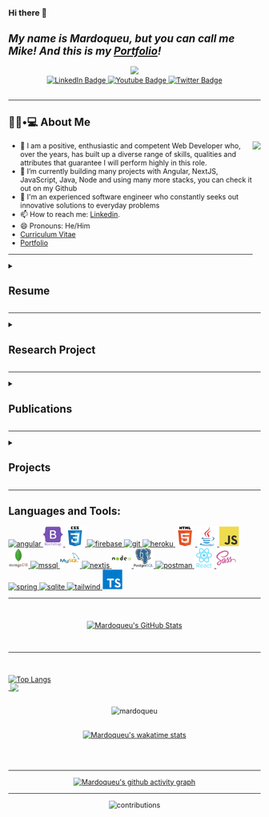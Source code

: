 ### Hi there 👋<h2> <i> My name is Mardoqueu, but you can call me Mike! And this is my [Portfolio](https://react-portfolio-website-indol.vercel.app/)!
</i> </h2>
  


<div id="header" align="center">
  <img src="https://user-images.githubusercontent.com/70382532/138322189-2db8df52-9dcb-40a0-88a8-c365466bd33d.gif"  width="1000"/>
  <div id="badges">
  <a href="https://www.linkedin.com/in/mardoqueu-sousa">
    <img src="https://img.shields.io/badge/LinkedIn-blue?style=for-the-badge&logo=linkedin&logoColor=white" alt="LinkedIn Badge"/>
  </a>
  <a href="https://www.youtube.com/c/ProfMardoqueuSousa">
    <img src="https://img.shields.io/badge/YouTube-red?style=for-the-badge&logo=youtube&logoColor=white" alt="Youtube Badge"/>
  </a>
  <a href="https://twitter.com/SousaMardoqueu">
    <img src="https://img.shields.io/badge/Twitter-blue?style=for-the-badge&logo=twitter&logoColor=white" alt="Twitter Badge"/>
  </a>
</div>
      <img src="https://komarev.com/ghpvc/?username=mardoqueu&style=flat-square&color=blue" alt=""/>
</div>

<hr>
<h2> 👨🏻•💻 About Me </h2>


 <img src="https://media4.giphy.com/media/oyVG9q7PWZMFj9rMNt/giphy.gif?cid=790b761189376553c10ef89181046af1b224929d29027da8&rid=giphy.gif&ct=g"  height="290px" align="right" />

- 🔭 I am a positive, enthusiastic and competent Web Developer who, over the years, has built up a diverse range of skills, qualities and attributes that guarantee I will perform highly in this role.
- 🌱 I’m currently building many projects with Angular, NextJS, JavaScript, Java, Node and using many more stacks, you can check it out on my Github
- 👯 I'm an experienced software engineer who constantly seeks out innovative solutions to everyday problems
- 📫 How to reach me: [Linkedin](https://www.linkedin.com/in/mardoqueu-sousa/).
- 😄 Pronouns: He/Him
- [Curriculum Vitae](https://github.com/Mardoqueu/Mardoqueu/files/9820757/CV.-.Mardoqueu.Sousa.pdf)
- [Portfolio](https://react-portfolio-website-indol.vercel.app/)



<hr>

<!--START_SECTION:table-->
<details>
<summary><h2>Resume</h2></summary>
<p align="justify">
As you can see on my <a href="https://www.linkedin.com/in/mardoqueu-sousa/">Linkedin</a>, I have spent the last 4 years working as an IT developer and teacher. In a typical day, I answer emails and review code, and then I have a quick 10-minute meeting with a project colleague about what I did yesterday, what I'm planning to do today, and if there are any roadblocks holding me back. Right after that, I write some code or first finish any code review comments. I continue coding and also study new courses and articles on Front-End and Back-End.
 </p>
 
<p align="justify">
I also used to work as an IT professor at the <a href="https://github.com/Mardoqueu/Mardoqueu/files/9943997/declaracao.pdf">Federal Institute of Maranhão</a>. This was a great experience because I developed skills in public speaking, I improved my network, and I got to know several stacks like HTML, CSS, JavaScript, Bootstrap, Angular, Java, MySQL, and Spring Boot as well as other Front-End and Back-End technologies. The whole experience led me to fall in love with Front-End where I can immerse myself in technology and have the sensitivity to think and seek to apply positive social impacts.
 </p>
  
<p align="justify">
My next goal for the future is to grow in the tech sector and write a book about all the experiences I have told and will have yet. That is why I think I am a perfect match for this position. I'm really interested in the area of technologies, and I'm looking forward to learning as much as I can in this industry and contributing to the work that is being done.
 </p>

</details>
<hr>


<!--START_SECTION:table-->
<details>
<summary><h2>Research Project</h2></summary>

| Title | Role | Situation | Options |
| :---: | :---: | :---: | :---: |
| A Utilização do Jogo como recurso de motivação e aprendizagem no Combate do Aedes Aegypti	 | Coordinator | Concluded | [Download](https://github.com/Mardoqueu/Mardoqueu/files/9971231/A.Utilizacao.do.Jogo.como.recurso.de.motivacao.e.aprendizagem.no.Combate.do.Aedes.Aegypti.pdf) |  
|Adição de Funcionalidades Didático-pedagógicos ao Sistema de Avaliação de Atividades de Programação CodeTeacher	 | Coordinator | Concluded | [Download](https://github.com/Mardoqueu/Mardoqueu/files/9971262/Adicao.de.Funcionalidades.Didatico-pedagogicos.ao.Sistema.de.Avaliacao.de.Atividades.de.funcionalidades.pdf) |
| Usos Da Realidade Aumentada E Do Design Thinking Como Recursos No Ensino-aprendizagem Em Nível Profissionalizante | Coordinator | Concluded |  [Download](https://github.com/Mardoqueu/Mardoqueu/files/9971292/USOS.DA.REALIDADE.AUMENTADA.E.DO.DESIGN.THINKING.COMO.RECURSOS.NO.ENSINO-APRENDIZAGEM.EM.pdf)|
| ATLAS GEOGRÁFICO DO MUNICÍPIO DE COELHO NETO | Member | Concluded | [Download](https://github.com/Mardoqueu/Mardoqueu/files/9971322/ATLAS.GEOGRAFICO.DO.MUNICIPIO.DE.COELHO.NETO.pdf) |
|  Quiz Educativo IFMA | Member | Concluded | [Download](https://github.com/Mardoqueu/Mardoqueu/files/9971441/QUIZ.EDUCATIVO.IFMA.pdf)|
| Game De Desafios De Empreendedorismo | Member | Running | [Download](https://github.com/Mardoqueu/Mardoqueu/files/9971474/GAME.DE.DESAFIOS.DE.EMPREENDEDORISMO.pdf)|

</details>
<hr>

<!--START_SECTION:table-->
<details>
<summary><h2>Publications</h2></summary>

| Topic | Type | Symposium | Place |
| :---: | :---: | :---: | :---: |
| <a href="https://brazilianjournals.com/ojs/index.php/BRJD/article/view/5825">Mapeamento sistemático da literatura brasileira sobre educational data mining e learning analytics</a> | Artigo completo publicado em periódico | Brazilian Journal of Development |  Brazilian Journals Publicações de Periódicos e Editora Ltda |  
| <a href="https://brazilianjournals.com/ojs/index.php/BRJD/article/view/1100">Code teacher: uma ferramenta para correção automática de trabalhos acadêmicos de programação em Java</a> | Artigo completo publicado em periódico | Brazilian Journal of Development | Brazilian Journals Publicações de Periódicos e Editora Ltda |
| <a href="https://periodicos.ifma.edu.br/index.php/actatecnologica/article/view/608">Protótipo de um Sistema De Irrigação Baseado em IOT para Pequenos e Médios Produtores Rurais</a> | Artigo completo publicado em periódico | ACTA TECNOLÓGICA | Pedreiras-MA |
| <a href="https://www.amazon.com/Porqu%C3%AAs-Voc%C3%AA-Aprender-Ingl%C3%AAs-Portuguese-ebook/dp/B08DCTQFB2">Os 13 Porquês de Você Não Aprender Inglês (Portuguese Edition)</a> | Livro publicado | Editora Vecchio | ASIN - B08DCTQFB2|
|  <a href="https://www.atenaeditora.com.br/catalogo/post/codeteacher-uma-ferramenta-para-correcao-automatica-de-trabalhos-academicos-de-programacao-em-java">CODETEACHER: Uma Ferramenta Para Correção Automática De Trabalhos Acadêmicos De Programação Em Java</a> | Chapter | Atena Editora | Atena Editora, 2019, v. , p. 148-157.|
| [A Utilização de Laboratórios Virtuais de Aprendizagem como Recurso no Processo Educacional](https://github.com/Mardoqueu/Mardoqueu/files/9944036/Artigo.-.Laboratorio.Virtual.-.SIE.-.Final.pdf)  | Trabalhos completos publicados em anais de congressos | Semana de Informática Educacional, 2018, Teresina | Teresina-PI |

</details>
<hr>


<details>

<summary><h2> Projects </h2></summary>
<h3><a href="https://google-v1-teal.vercel.app/" target="_blank" rel="noopener noreferrer">Google-Clone</a></h3>
  <details>
    <summary><h5>Description</h5></summary>
    

- 💻 Style with Tailwind CSS
- 💻 Authenticate using next-auth
- 💻 Use google search api
- 💻 Include web and image search
- 💻 About: Google Clone using next js and Tailwind CSS.
- 💻 [Repository](https://github.com/Mardoqueu/google-v1)
    <img loading="lazy" src="https://user-images.githubusercontent.com/11077068/189111405-c6545e07-6a7b-4770-baba-f5be059f55d0.png">
    
</details>  


<h3><a href="https://movie-app-v1-tawny.vercel.app/" target="_blank" rel="noopener noreferrer">Movie-App</a></h3>
  <details>
    <summary><h5>Description</h5></summary>

  - 💻 Style with Tailwind CSS
  - 💻 IMBD database
  - 💻 About: This is a movie app created by next.js and tailwind CSS using IMBD database.
  - 💻 [Repository](https://github.com/Mardoqueu/movie-app-v1)
    <img loading="lazy" src="https://user-images.githubusercontent.com/11077068/189113755-d52a2194-01c1-4964-b9e2-bfc3e1da1859.png">
</details>  


<h3><a href="https://insta-vercel.vercel.app/" target="_blank" rel="noopener noreferrer">Instagram-Clone</a></h3>
  <details>
    <summary><h5>Description</h5></summary>

- 💻 Style with Tailwind CSS
- 💻 Authenticate using next-auth
- 💻 Firebase for database and storage
- 💻 Apply like and comment functionality
- 💻 Add upload functionality and use Image tag of nextjs
- 💻 About: Instagram clone using nextJS and tailwind CSS.
- 💻 [Repository](https://github.com/Mardoqueu/insta-v1)
    <img loading="lazy" src="https://user-images.githubusercontent.com/11077068/189113807-fd6fecce-3935-4754-9c2c-32a41b922625.png">
</details>  

<h3><a href="https://twitter-peach.vercel.app/" target="_blank" rel="noopener noreferrer">Twitter-Clone</a></h3>
  <details>
    <summary><h5>Description</h5></summary>

- 💻 Style with Tailwind CSS
- 💻 Authenticate using next-auth
- 💻 Firebase for database and storage
- 💻 Apply like, comment, delete functionality
- 💻 Add upload functionality and use Image tag of nextjs
- 💻 API's: Google Sign-In, Saurav, Randomuser.me
- 💻 About: Twitter clone using nextJS and tailwind CSS
- 💻 [Repository](https://github.com/Mardoqueu/twitter)
    <img loading="lazy" src="https://user-images.githubusercontent.com/11077068/189369270-37c57889-dc2a-42d5-b4ee-10c390f8cb8f.png">
</details>  

<h3><a href="https://helpdesk-front-tawny.vercel.app/login" target="_blank" rel="noopener noreferrer">Helpdesk - Angula/Java</a></h3>
  <details>
    <summary><h5>Description</h5></summary>
  
- 💻 Front: Angular
- 💻 Architecture: MVC
- 💻 Back: Java
- 💻 DTO Standard (Data Transfer Objects)
- 💻 CRUD (CREATE, READ, UPDATE e DELETE)
- 💻 [Repository: Front](https://github.com/Mardoqueu/helpdesk-front)
- 💻 [Repository: Back](https://github.com/Mardoqueu/helpdesk-backend)
- 🔭 E-mail: mardoqueu@gmail.com
- 🌱 Password: 123
    <img loading="lazy" src="https://user-images.githubusercontent.com/11077068/192793750-eef1c5ec-4ae4-46fb-8d58-d54721a7b59a.png">
    <img loading="lazy" src="https://user-images.githubusercontent.com/11077068/192802167-bf2ed1bb-9558-4573-bc94-a0abd86e4710.png">    
</details>  

<h3><a href="https://todo-list-angular-kz9o.vercel.app/" target="_blank" rel="noopener noreferrer">To do list - Angular</a></h3>
  <details>
    <summary><h5>Description</h5></summary>
  
- 💻 Angular
- 💻 Bootstrap
- 💻 Typescript
- 💻 CRUD (CREATE, READ, UPDATE e DELETE)
- 💻 [Repository](https://github.com/Mardoqueu/todo-list-angular)
    <img loading="lazy" src="https://user-images.githubusercontent.com/11077068/192903319-422020bc-2da0-42dd-affd-33277825e8ee.png">
</details>  
</details>

<hr>
<h2 align="left">Languages and Tools:</h2>
<p align="left"> <a href="https://angular.io" target="_blank" rel="noreferrer"> <img src="https://angular.io/assets/images/logos/angular/angular.svg" alt="angular" width="40" height="40"/> </a> <a href="https://getbootstrap.com" target="_blank" rel="noreferrer"> <img src="https://raw.githubusercontent.com/devicons/devicon/master/icons/bootstrap/bootstrap-plain-wordmark.svg" alt="bootstrap" width="40" height="40"/> </a> <a href="https://www.w3schools.com/css/" target="_blank" rel="noreferrer"> <img src="https://raw.githubusercontent.com/devicons/devicon/master/icons/css3/css3-original-wordmark.svg" alt="css3" width="40" height="40"/> </a> <a href="https://firebase.google.com/" target="_blank" rel="noreferrer"> <img src="https://www.vectorlogo.zone/logos/firebase/firebase-icon.svg" alt="firebase" width="40" height="40"/> </a> <a href="https://git-scm.com/" target="_blank" rel="noreferrer"> <img src="https://www.vectorlogo.zone/logos/git-scm/git-scm-icon.svg" alt="git" width="40" height="40"/> </a> <a href="https://heroku.com" target="_blank" rel="noreferrer"> <img src="https://www.vectorlogo.zone/logos/heroku/heroku-icon.svg" alt="heroku" width="40" height="40"/> </a> <a href="https://www.w3.org/html/" target="_blank" rel="noreferrer"> <img src="https://raw.githubusercontent.com/devicons/devicon/master/icons/html5/html5-original-wordmark.svg" alt="html5" width="40" height="40"/> </a> <a href="https://www.java.com" target="_blank" rel="noreferrer"> <img src="https://raw.githubusercontent.com/devicons/devicon/master/icons/java/java-original.svg" alt="java" width="40" height="40"/> </a> <a href="https://developer.mozilla.org/en-US/docs/Web/JavaScript" target="_blank" rel="noreferrer"> <img src="https://raw.githubusercontent.com/devicons/devicon/master/icons/javascript/javascript-original.svg" alt="javascript" width="40" height="40"/> </a> <a href="https://www.mongodb.com/" target="_blank" rel="noreferrer"> <img src="https://raw.githubusercontent.com/devicons/devicon/master/icons/mongodb/mongodb-original-wordmark.svg" alt="mongodb" width="40" height="40"/> </a> <a href="https://www.microsoft.com/en-us/sql-server" target="_blank" rel="noreferrer"> <img src="https://www.svgrepo.com/show/303229/microsoft-sql-server-logo.svg" alt="mssql" width="40" height="40"/> </a> <a href="https://www.mysql.com/" target="_blank" rel="noreferrer"> <img src="https://raw.githubusercontent.com/devicons/devicon/master/icons/mysql/mysql-original-wordmark.svg" alt="mysql" width="40" height="40"/> </a> <a href="https://nextjs.org/" target="_blank" rel="noreferrer"> <img src="https://cdn.worldvectorlogo.com/logos/nextjs-2.svg" alt="nextjs" width="40" height="40"/> </a> <a href="https://nodejs.org" target="_blank" rel="noreferrer"> <img src="https://raw.githubusercontent.com/devicons/devicon/master/icons/nodejs/nodejs-original-wordmark.svg" alt="nodejs" width="40" height="40"/> </a> <a href="https://www.postgresql.org" target="_blank" rel="noreferrer"> <img src="https://raw.githubusercontent.com/devicons/devicon/master/icons/postgresql/postgresql-original-wordmark.svg" alt="postgresql" width="40" height="40"/> </a> <a href="https://postman.com" target="_blank" rel="noreferrer"> <img src="https://www.vectorlogo.zone/logos/getpostman/getpostman-icon.svg" alt="postman" width="40" height="40"/> </a> <a href="https://reactjs.org/" target="_blank" rel="noreferrer"> <img src="https://raw.githubusercontent.com/devicons/devicon/master/icons/react/react-original-wordmark.svg" alt="react" width="40" height="40"/> </a> <a href="https://sass-lang.com" target="_blank" rel="noreferrer"> <img src="https://raw.githubusercontent.com/devicons/devicon/master/icons/sass/sass-original.svg" alt="sass" width="40" height="40"/> </a> <a href="https://spring.io/" target="_blank" rel="noreferrer"> <img src="https://www.vectorlogo.zone/logos/springio/springio-icon.svg" alt="spring" width="40" height="40"/> </a> <a href="https://www.sqlite.org/" target="_blank" rel="noreferrer"> <img src="https://www.vectorlogo.zone/logos/sqlite/sqlite-icon.svg" alt="sqlite" width="40" height="40"/> </a> <a href="https://tailwindcss.com/" target="_blank" rel="noreferrer"> <img src="https://www.vectorlogo.zone/logos/tailwindcss/tailwindcss-icon.svg" alt="tailwind" width="40" height="40"/> </a> <a href="https://www.typescriptlang.org/" target="_blank" rel="noreferrer"> <img src="https://raw.githubusercontent.com/devicons/devicon/master/icons/typescript/typescript-original.svg" alt="typescript" width="40" height="40"/> </a> </p>


<hr>

<br/>

<div id="header" align="center">

[![Mardoqueu's GitHub Stats](https://github-readme-stats.vercel.app/api?username=Mardoqueu&show_icons=true&hide=contribs,prs&cache_seconds=86400&theme=dark&show_icons=true )](https://github.com/Mardoqueu)

 </div>



<br/>


<hr>
<br/>

[![Top Langs](https://github-readme-stats.vercel.app/api/top-langs/?username=Mardoqueu&langs_count=5&&theme=dark&show_icons=true)](https://github.com/Mardoqueu/github-readme-stats)
<img src=https://user-images.githubusercontent.com/11077068/200310941-57e6fae2-b5a4-4980-8c0c-e92938857088.gif width="500" align='right'>




<hr>
<br/>
<div  align="center">
    <img src="https://github-readme-streak-stats.herokuapp.com/?user=mardoqueu&layout=compact&&theme=dark&show_icons=true" alt="mardoqueu" />
</div>

<br/>

<div id="header" align="center">

   [![Mardoqueu's wakatime stats](https://github-readme-stats.vercel.app/api/wakatime?username=Mardoqueu&theme=dark&show_icons=true)](https://github.com/anuraghazra/github-readme-stats&v=2)


 </div>

<br><br>

<hr>
<div id="header" align="center">

[![Mardoqueu's github activity graph](https://activity-graph.herokuapp.com/graph?username=mardoqueu&bg_color=171717&color=ffffff&line=3382ed&point=ffffff&area_color=171717)](https://github.com/ashutosh00710/github-readme-activity-graph)


</div>

<hr>
<div id="header" align="center">

![contributions](https://user-images.githubusercontent.com/11077068/200068273-c3fb2e45-8645-4595-901f-311068534509.svg)


</div>
